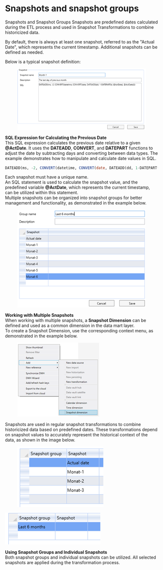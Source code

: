 # Snapshots and snapshot groups

Snapshots and Snapshot Groups Snapshots are predefined dates calculated during the ETL process and used in Snapshot Transformations to combine historicized data.&#x20;

By default, there is always at least one snapshot, referred to as the "Actual Date", which represents the current timestamp. Additional snapshots can be defined as needed.&#x20;

Below is a typical snapshot definition:

<figure><img src="../../.gitbook/assets/image (55).png" alt=""><figcaption></figcaption></figure>

**SQL Expression for Calculating the Previous Date**\
This SQL expression calculates the previous date relative to a given **@ActDate**. It uses the **DATEADD**, **CONVERT**, and **DATEPART** functions to adjust the date by subtracting days and converting between data types. The example demonstrates how to manipulate and calculate date values in SQL.

```sql
DATEADD(ms, -2, CONVERT(datetime, CONVERT(date, DATEADD(dd, 1-DATEPART(d, @ActDate), @ActDate))))

```



Each snapshot must have a unique name.\
An SQL statement is used to calculate the snapshot value, and the predefined variable **@ActDate**, which represents the current timestamp, can be utilized within this statement.\
Multiple snapshots can be organized into snapshot groups for better management and functionality, as demonstrated in the example below.

<figure><img src="../../.gitbook/assets/image (56).png" alt=""><figcaption></figcaption></figure>

**Working with Multiple Snapshots**\
When working with multiple snapshots, a **Snapshot Dimension** can be defined and used as a common dimension in the data mart layer.\
To create a Snapshot Dimension, use the corresponding context menu, as demonstrated in the example below.

<figure><img src="../../.gitbook/assets/image (57).png" alt=""><figcaption></figcaption></figure>

Snapshots are used in regular snapshot transformations to combine historicized data based on predefined dates. These transformations depend on snapshot values to accurately represent the historical context of the data, as shown in the image below.

<figure><img src="../../.gitbook/assets/image (58).png" alt=""><figcaption></figcaption></figure>

<img src="../../.gitbook/assets/image (59).png" alt="" data-size="original">

**Using Snapshot Groups and Individual Snapshots**\
Both snapshot groups and individual snapshots can be utilized. All selected snapshots are applied during the transformation process.
